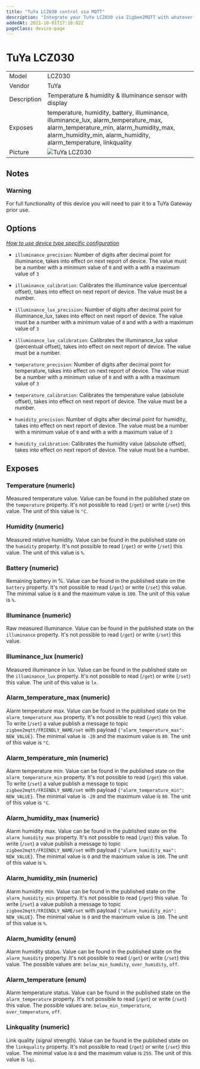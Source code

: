 ```yaml
---
title: "TuYa LCZ030 control via MQTT"
description: "Integrate your TuYa LCZ030 via Zigbee2MQTT with whatever smart home infrastructure you are using without the vendor's bridge or gateway."
addedAt: 2021-10-01T17:18:02Z
pageClass: device-page
---
```


<!-- !!!! -->
<!-- ATTENTION: This file is auto-generated through docgen! -->
<!-- You can only edit the "Notes"-Section between the two comment lines "Notes BEGIN" and "Notes END". -->
<!-- Do not use h1 or h2 heading within "## Notes"-Section. -->
<!-- !!!! -->

# TuYa LCZ030

|     |     |
|-----|-----|
| Model | LCZ030  |
| Vendor  | TuYa  |
| Description | Temperature & humidity & illuminance sensor with display |
| Exposes | temperature, humidity, battery, illuminance, illuminance_lux, alarm_temperature_max, alarm_temperature_min, alarm_humidity_max, alarm_humidity_min, alarm_humidity, alarm_temperature, linkquality |
| Picture | ![TuYa LCZ030](https://www.zigbee2mqtt.io/images/devices/LCZ030.jpg) |


<!-- Notes BEGIN: You can edit here. Add "## Notes" headline if not already present. -->
## Notes

### Warning
For full functionality of this device you will need to pair it to a TuYa Gateway prior use.
<!-- Notes END: Do not edit below this line -->


## Options
*[How to use device type specific configuration](../guide/configuration/devices-groups.md#specific-device-options)*

* `illuminance_precision`: Number of digits after decimal point for illuminance, takes into effect on next report of device. The value must be a number with a minimum value of `0` and with a with a maximum value of `3`

* `illuminance_calibration`: Calibrates the illuminance value (percentual offset), takes into effect on next report of device. The value must be a number.

* `illuminance_lux_precision`: Number of digits after decimal point for illuminance_lux, takes into effect on next report of device. The value must be a number with a minimum value of `0` and with a with a maximum value of `3`

* `illuminance_lux_calibration`: Calibrates the illuminance_lux value (percentual offset), takes into effect on next report of device. The value must be a number.

* `temperature_precision`: Number of digits after decimal point for temperature, takes into effect on next report of device. The value must be a number with a minimum value of `0` and with a with a maximum value of `3`

* `temperature_calibration`: Calibrates the temperature value (absolute offset), takes into effect on next report of device. The value must be a number.

* `humidity_precision`: Number of digits after decimal point for humidity, takes into effect on next report of device. The value must be a number with a minimum value of `0` and with a with a maximum value of `3`

* `humidity_calibration`: Calibrates the humidity value (absolute offset), takes into effect on next report of device. The value must be a number.


## Exposes

### Temperature (numeric)
Measured temperature value.
Value can be found in the published state on the `temperature` property.
It's not possible to read (`/get`) or write (`/set`) this value.
The unit of this value is `°C`.

### Humidity (numeric)
Measured relative humidity.
Value can be found in the published state on the `humidity` property.
It's not possible to read (`/get`) or write (`/set`) this value.
The unit of this value is `%`.

### Battery (numeric)
Remaining battery in %.
Value can be found in the published state on the `battery` property.
It's not possible to read (`/get`) or write (`/set`) this value.
The minimal value is `0` and the maximum value is `100`.
The unit of this value is `%`.

### Illuminance (numeric)
Raw measured illuminance.
Value can be found in the published state on the `illuminance` property.
It's not possible to read (`/get`) or write (`/set`) this value.

### Illuminance_lux (numeric)
Measured illuminance in lux.
Value can be found in the published state on the `illuminance_lux` property.
It's not possible to read (`/get`) or write (`/set`) this value.
The unit of this value is `lx`.

### Alarm_temperature_max (numeric)
Alarm temperature max.
Value can be found in the published state on the `alarm_temperature_max` property.
It's not possible to read (`/get`) this value.
To write (`/set`) a value publish a message to topic `zigbee2mqtt/FRIENDLY_NAME/set` with payload `{"alarm_temperature_max": NEW_VALUE}`.
The minimal value is `-20` and the maximum value is `80`.
The unit of this value is `°C`.

### Alarm_temperature_min (numeric)
Alarm temperature min.
Value can be found in the published state on the `alarm_temperature_min` property.
It's not possible to read (`/get`) this value.
To write (`/set`) a value publish a message to topic `zigbee2mqtt/FRIENDLY_NAME/set` with payload `{"alarm_temperature_min": NEW_VALUE}`.
The minimal value is `-20` and the maximum value is `80`.
The unit of this value is `°C`.

### Alarm_humidity_max (numeric)
Alarm humidity max.
Value can be found in the published state on the `alarm_humidity_max` property.
It's not possible to read (`/get`) this value.
To write (`/set`) a value publish a message to topic `zigbee2mqtt/FRIENDLY_NAME/set` with payload `{"alarm_humidity_max": NEW_VALUE}`.
The minimal value is `0` and the maximum value is `100`.
The unit of this value is `%`.

### Alarm_humidity_min (numeric)
Alarm humidity min.
Value can be found in the published state on the `alarm_humidity_min` property.
It's not possible to read (`/get`) this value.
To write (`/set`) a value publish a message to topic `zigbee2mqtt/FRIENDLY_NAME/set` with payload `{"alarm_humidity_min": NEW_VALUE}`.
The minimal value is `0` and the maximum value is `100`.
The unit of this value is `%`.

### Alarm_humidity (enum)
Alarm humidity status.
Value can be found in the published state on the `alarm_humidity` property.
It's not possible to read (`/get`) or write (`/set`) this value.
The possible values are: `below_min_humdity`, `over_humidity`, `off`.

### Alarm_temperature (enum)
Alarm temperature status.
Value can be found in the published state on the `alarm_temperature` property.
It's not possible to read (`/get`) or write (`/set`) this value.
The possible values are: `below_min_temperature`, `over_temperature`, `off`.

### Linkquality (numeric)
Link quality (signal strength).
Value can be found in the published state on the `linkquality` property.
It's not possible to read (`/get`) or write (`/set`) this value.
The minimal value is `0` and the maximum value is `255`.
The unit of this value is `lqi`.

